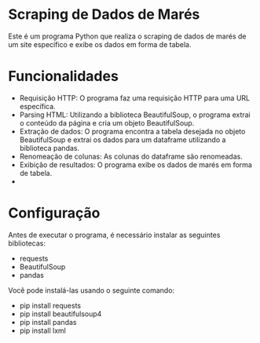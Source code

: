 # Scraping de Dados de Marés

Este é um programa Python que realiza o scraping de dados de marés de um site específico e exibe os dados em forma de tabela.

# Funcionalidades

- Requisição HTTP: O programa faz uma requisição HTTP para uma URL específica.
- Parsing HTML: Utilizando a biblioteca BeautifulSoup, o programa extrai o conteúdo da página e cria um objeto BeautifulSoup.
- Extração de dados: O programa encontra a tabela desejada no objeto BeautifulSoup e extrai os dados para um dataframe utilizando a biblioteca pandas.
- Renomeação de colunas: As colunas do dataframe são renomeadas.
- Exibição de resultados: O programa exibe os dados de marés em forma de tabela.
- 
# Configuração
Antes de executar o programa, é necessário instalar as seguintes bibliotecas:

- requests
- BeautifulSoup
- pandas

Você pode instalá-las usando o seguinte comando:

- pip install requests
- pip install beautifulsoup4
- pip install pandas
- pip install lxml
